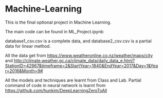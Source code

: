 # Machine-Learning

This is the final optional project in Machine Learning.

The main code can be found in ML_Project.ipynb

database1_csv.csv is a complete data, and database2_csv.csv is a partial data for linear method. 

All the data get from https://www.weatheronline.co.nz/weather/maps/city and http://climate.weather.gc.ca/climate_data/daily_data_e.html?StationID=42967&timeframe=2&StartYear=1840&EndYear=2017&Day=1&Year=2016&Month=9#

All the models and techniques are learnt from Class and Lab.
Partial command of code in neural network is learnt from https://github.com/hunkim/DeepLearningZeroToAll

